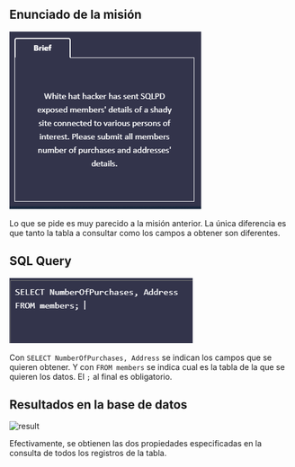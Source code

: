 ## Enunciado de la misión

![Enunciado](https://github.com/alafa/theegg_ai/blob/master/tarea_43/images/4.1.PNG?raw=true)

Lo que se pide es muy parecido a la misión anterior. La única diferencia es que tanto la tabla a consultar como los
campos a obtener son diferentes.

## SQL Query

![sql_query](https://github.com/alafa/theegg_ai/blob/master/tarea_43/images/4.2.PNG?raw=true)

Con `SELECT NumberOfPurchases, Address` se indican los campos que se quieren obtener. Y con `FROM members`
se indica cual es la tabla de la que se quieren los datos.
 El `;` al final es obligatorio.

## Resultados en la base de datos

![result](https://github.com/alafa/theegg_ai/blob/master/tarea_43/images/4.3.PNG?raw=true)

Efectivamente, se obtienen las dos propiedades especificadas en la consulta de todos los registros de la tabla.